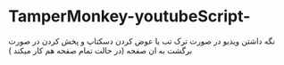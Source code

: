 # TamperMonkey-youtubeScript-

نگه داشتن ویدیو در صورت ترک تب یا عوض کردن دسکتاپ و پخش کردن در صورت برگشت به ان صفحه  (در حالت تمام صفحه هم کار میکند )
